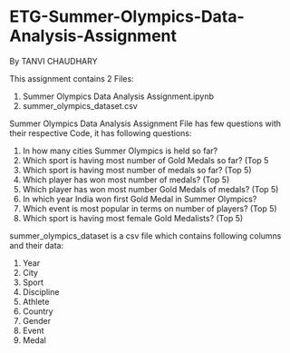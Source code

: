 # ETG-Summer-Olympics-Data-Analysis-Assignment
By TANVI CHAUDHARY

This assignment contains 2 Files:
1. Summer Olympics Data Analysis Assignment.ipynb
2. summer_olympics_dataset.csv

Summer Olympics Data Analysis Assignment File has few questions with their respective Code, it has following questions:
1. In how many cities Summer Olympics is held so far?
2. Which sport is having most number of Gold Medals so far? (Top 5
3. Which sport is having most number of medals so far? (Top 5)
4. Which player has won most number of medals? (Top 5)
5. Which player has won most number Gold Medals of medals? (Top 5)
6. In which year India won first Gold Medal in Summer Olympics?
7. Which event is most popular in terms on number of players? (Top 5)
8. Which sport is having most female Gold Medalists? (Top 5)

summer_olympics_dataset is a csv file which contains following columns and their data:
1. Year
2. City
3. Sport
4. Discipline
5. Athlete
6. Country
7. Gender
8. Event
9. Medal
